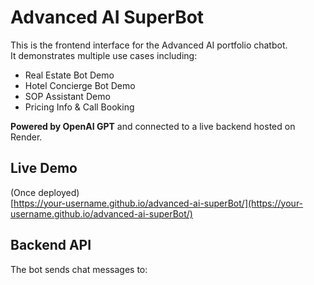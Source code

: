 # Advanced AI SuperBot

This is the frontend interface for the Advanced AI portfolio chatbot.  
It demonstrates multiple use cases including:

- Real Estate Bot Demo  
- Hotel Concierge Bot Demo  
- SOP Assistant Demo  
- Pricing Info & Call Booking  

**Powered by OpenAI GPT** and connected to a live backend hosted on Render.

## Live Demo

(Once deployed)  
[https://your-username.github.io/advanced-ai-superBot/](https://your-username.github.io/advanced-ai-superBot/)

## Backend API

The bot sends chat messages to:

